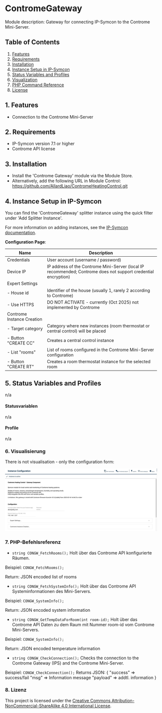 
# ContromeGateway

Module description: Gateway for connecting IP-Symcon to the Controme Mini-Server.

## Table of Contents

1. [Features](#1-features)
2. [Requirements](#2-requirements)
3. [Installation](#3-installation)
4. [Instance Setup in IP-Symcon](#4-instance-setup-in-ip-symcon)
5. [Status Variables and Profiles](#5-status-variables-and-profiles)
6. [Visualization](#6-visualization)
7. [PHP Command Reference](#7-php-command-reference)
8. [License](#8-license)

## 1. Features

- Connection to the Controme Mini-Server

## 2. Requirements

- IP-Symcon version 7.1 or higher
- Controme API license

## 3. Installation

- Install the 'Controme Gateway' module via the Module Store.
- Alternatively, add the following URL in Module Control: https://github.com/AllardLiao/ContromeHeatingControl.git

## 4. Instance Setup in IP-Symcon

You can find the 'ContromeGateway' splitter instance using the quick filter under 'Add Splitter Instance'.

For more information on adding instances, see the [IP-Symcon documentation](https://www.symcon.de/service/dokumentation/konzepte/instanzen/#Instanz_hinzufügen).

__Configuration Page__:

| Name                       | Description                                                                                                   |
|----------------------------|--------------------------------------------------------------------------------------------------------------|
| Credentials                | User account (username / password)                                                                            |
| Device IP                  | IP address of the Controme Mini-Server (local IP recommended; Controme does not support credential encryption) |
| Expert Settings            |                                                                                                              |
| - House id                 | Identifier of the house (usually 1, rarely 2 according to Controme)                                           |
| - Use HTTPS                | DO NOT ACTIVATE - currently (Oct 2025) not implemented by Controme                                            |
| Controme Instance Creation |                                                                                                               |
| - Target category          | Category where new instances (room thermostat or central control) will be placed                              |
| - Button "CREATE CC"       | Creates a central control instance                                                                            |
| - List "rooms"             | List of rooms configured in the Controme Mini-Server configuration                                            |
| - Button "CREATE RT"       | Creates a room thermostat instance for the selected room                                                      |

## 5. Status Variables and Profiles

n/a

#### Statusvariablen

n/a

#### Profile

n/a

### 6. Visualisierung

There is not visualisation - only the configuration form:

![Configuration form](../libs/assets/CONGW_Form.jpeg)


### 7. PHP-Befehlsreferenz

* `string CONGW_FetchRooms();`
Holt über das Controme API konfigurierte Räumen.

Beispiel:
`CONGW_FetchRooms();`

Return:
JSON encoded list of rooms

* `string CONGW_FetchSystemInfo();`
Holt über das Controme API Systeminformationen des Mini-Servers.

Beispiel:
`CONGW_SystemInfo();`

Return:
JSON encoded system information

* `string CONGW_GetTempDataForRoom(int room-id);`
Holt über das Controme API Daten zu dem Raum mit Nummer room-id vom Controme Mini-Servers.

Beispiel:
`CONGW_SystemInfo();`

Return:
JSON encoded temperature information

* `string CONGW_CheckConnection();`
Checks the connection to the Controme Gateway (IPS) and the Controme Mini-Server.

Beispiel:
`CONGW_CheckConnection();`
Returns JSON:
{
    "success" => success/fail
    "msg" => Information message
    "payload" => addtl. information
}


### 8. Lizenz

This project is licensed under the
[Creative Commons Attribution-NonCommercial-ShareAlike 4.0 International License](https://creativecommons.org/licenses/by-nc-sa/4.0/).
